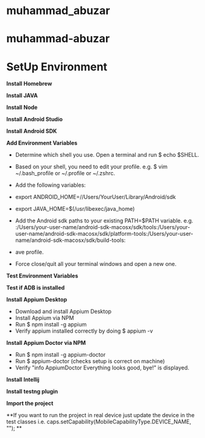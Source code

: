 # muhammad_abuzar
# muhammad-abuzar
# SetUp Environment 
 
 **Install Homebrew**
 

 **Install JAVA**
 
 
 **Install Node**
 
 
 **Install Android Studio**
 
 
 **Install Android SDK**
 
 
 **Add Environment Variables**
 
 - Determine which shell you use. Open a terminal and run $ echo $SHELL. 
 - Based on your shell, you need to edit your profile. e.g. $ vim ~/.bash_profile or ~/.profile or ~/.zshrc. 
 - Add the following variables: 
 - export ANDROID_HOME=//Users/YourUser/Library/Android/sdk 
 - export JAVA_HOME=$(/usr/libexec/java_home) 
 
 - Add the Android sdk paths to your existing PATH=$PATH variable. e.g. :/Users/your-user-name/android-sdk-macosx/sdk/tools:/Users/your-user-name/android-sdk-macosx/sdk/platform-tools:/Users/your-user-name/android-sdk-macosx/sdk/build-tools: 
 - ave profile. 
 - Force close/quit all your terminal windows and open a new one. 
 
 **Test Environment Variables**
 
 
 **Test if ADB is installed**
 
 **Install Appium Desktop**
 
 - Download and install Appium Desktop 
 - Install Appium via NPM
 - Run $ npm install -g appium 
 - Verify appium installed correctly by doing $ appium -v 
 
 **Install Appium Doctor via NPM**
 
 - Run $ npm install -g appium-doctor 
 - Run $ appium-doctor (checks setup is correct on machine) 
 - Verify "info AppiumDoctor Everything looks good, bye!" is displayed. 
 
 **Install Intellij**
 
 **Install testng plugin**
 
 **Import the project**
 
 **If you want to run the project in real device just update the device in the test classes i.e. caps.setCapability(MobileCapabilityType.DEVICE_NAME, ""); **
 
